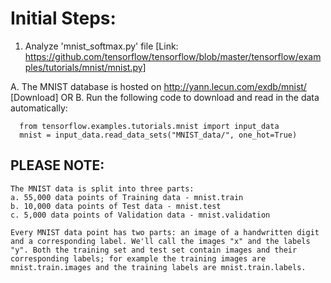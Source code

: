 
# Initial Steps:
1. Analyze 'mnist_softmax.py' file [Link: https://github.com/tensorflow/tensorflow/blob/master/tensorflow/examples/tutorials/mnist/mnist.py]

  A. The MNIST database is hosted on http://yann.lecun.com/exdb/mnist/ [Download]
                            OR
  B. Run the following code to download and read in the data automatically:
  
      from tensorflow.examples.tutorials.mnist import input_data
      mnist = input_data.read_data_sets("MNIST_data/", one_hot=True)
    
## PLEASE NOTE: 
  
    The MNIST data is split into three parts: 
    a. 55,000 data points of Training data - mnist.train
    b. 10,000 data points of Test data - mnist.test
    c. 5,000 data points of Validation data - mnist.validation

    Every MNIST data point has two parts: an image of a handwritten digit and a corresponding label. We'll call the images "x" and the labels "y". Both the training set and test set contain images and their corresponding labels; for example the training images are mnist.train.images and the training labels are mnist.train.labels.
